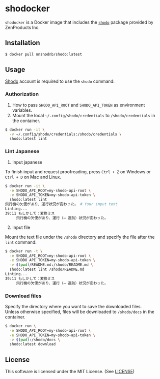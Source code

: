 # shodocker

`shodocker` is a Docker image that includes the [`shodo`](https://pypi.org/project/shodo/) package provided by ZenProducts Inc.

## Installation

```bash
$ docker pull nnsnodnb/shodo:latest
```

## Usage

[Shodo](https://shodo.ink) account is required to use the `shodo` command.

### Authorization

1. How to pass `SHODO_API_ROOT` and `SHODO_API_TOKEN` as environment variables.
2. Mount the local `~/.config/shodo/credentials` to `/shodo/credentials` in the container.

```bash
$ docker run -it \
  -v ~/.config/shodo/credentials:/shodo/credentials \
  shodo:latest lint
```

### Lint Japanese

1. Input japanese

To finish input and request proofreading, press `Ctrl + Z` on Windows or `Ctrl + D` on Mac and Linux.

```bash
$ docker run -it \
  -e SHODO_API_ROOT=my-shodo-api-root \
  -e SHODO_API_TOKEN=my-shodo-api-token \
  shodo:latest lint
飛行機の欠便があり、運行状況が変わった。 # Your input text
Linting...
39:11 もしかして：変換ミス
     飛行機の欠便があり、運行（→ 運航）状況が変わった。
```

2. Input file

Mount the text file under the `/shodo` directory and specify the file after the `lint` command.

```bash
$ docker run -t \
  -e SHODO_API_ROOT=my-shodo-api-root \
  -e SHODO_API_TOKEN=my-shodo-api-token \
  -v $(pwd)/README.md:/shodo/README.md \
  shodo:latest lint /shodo/README.md
Linting...
39:11 もしかして：変換ミス
     飛行機の欠便があり、運行（→ 運航）状況が変わった。
```

### Download files

Specify the directory where you want to save the downloaded files.  
Unless otherwise specified, files will be downloaded to `/shodo/docs` in the container.

```bash
$ docker run \
  -e SHODO_API_ROOT=my-shodo-api-root \
  -e SHODO_API_TOKEN=my-shodo-api-token \
  -v $(pwd):/shodo/docs \
  shodo:latest download
```

## License

This software is licensed under the MIT License. (See [LICENSE](./LICENSE))

